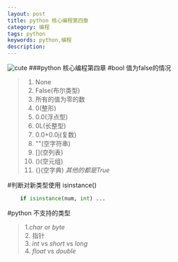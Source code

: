 ```yaml
---
layout: post
title: python 核心编程第四章
category: 编程
tags: python
keywords: python,编程
description: 
---
```

![cute](http://funnzoo.com/gallery/acc8fbd57f34a8c6c86e150767d06e3c)
###python 核心编程第四章
#bool 值为false的情况
>1. None
>2. False(布尔类型)
>3. 所有的值为零的数
>4. 0(整形)
>5. 0.0(浮点型)
>6. 0L(长整型)
>7. 0.0+0.0j(复数)
>8. ""(空字符串)
>9. \[\]\(空列表\)
>10. ()(空元组)
>11. {}(空字典)
*其他的都是True*

#判断对新类型使用 isinstance()
```python
    if isinstance(num, int) ...
```

#python 不支持的类型
>1.*char* or *byte* </br>
>2. 指针 </br>
>3. *int* vs *short* vs *long* </br>
>4. *float* vs *double*</br>